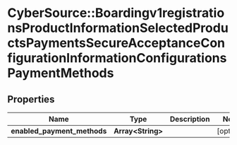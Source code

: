 # CyberSource::Boardingv1registrationsProductInformationSelectedProductsPaymentsSecureAcceptanceConfigurationInformationConfigurationsPaymentMethods

## Properties
Name | Type | Description | Notes
------------ | ------------- | ------------- | -------------
**enabled_payment_methods** | **Array&lt;String&gt;** |  | [optional] 


